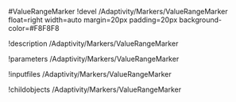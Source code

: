 <!-- MOOSE Object Documentation Stub: Remove this when content is added. -->
#ValueRangeMarker
!devel /Adaptivity/Markers/ValueRangeMarker float=right width=auto margin=20px padding=20px background-color=#F8F8F8

!description /Adaptivity/Markers/ValueRangeMarker

!parameters /Adaptivity/Markers/ValueRangeMarker

!inputfiles /Adaptivity/Markers/ValueRangeMarker

!childobjects /Adaptivity/Markers/ValueRangeMarker
